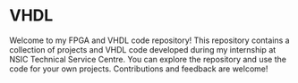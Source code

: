 # VHDL
Welcome to my FPGA and VHDL code repository! This repository contains a collection of projects and VHDL code developed during my internship at NSIC Technical Service Centre.  You can explore the repository and use the code for your own projects. Contributions and feedback are welcome!
